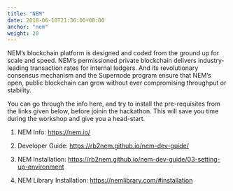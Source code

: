 ```yaml
---
title: "NEM"
date: 2018-06-10T21:36:00+08:00
anchor: "nem"
weight: 20
---
```



NEM’s blockchain platform is designed and coded from the ground up for scale and speed. NEM’s permissioned private blockchain delivers industry-leading transaction rates for internal ledgers. And its revolutionary consensus mechanism and the Supernode program ensure that NEM’s open, public blockchain can grow without ever compromising throughput or stability.

You can go through the info here, and try to install the pre-requisites from the links given below, before joinin the hackathon. This will save you time during the workshop and give you a head-start.

1. NEM Info:
https://nem.io/

2. Developer Guide:
https://rb2nem.github.io/nem-dev-guide/
 
3. NEM Installation:
https://rb2nem.github.io/nem-dev-guide/03-setting-up-environment
 
4. NEM Library Installation:
https://nemlibrary.com/#installation

